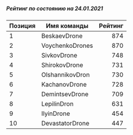 ##### Рейтинг по состоянию на 24.01.2021

Позиция|Имя команды|Рейтинг
---|---|---:
1|BeskaevDrone|874
2|VoychenkoDrones|870
3|SivkovDrone|748
4|ShirokovDrone|731
5|OlshannikovDron|730
6|KachanovDrone|728
7|DemintsevDrone|709
8|LepilinDron|631
9|IlyinDrone|454
10|DevastatorDrone|447
